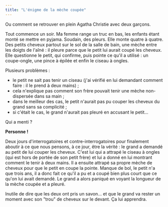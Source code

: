 ```yaml
---
title: "L'énigme de la mèche coupée"
---
```


Ou comment se retrouver en plein Agatha Christie avec deux garçons.

<!-- more -->

Tout commence un soir. Ma femme range un truc en bas, les enfants étant monté se mettre en pyjama. Soudain, des pleurs. Elle monte quatre à quatre. Des petits cheveux partout sur le sol de la salle de bain, une mèche entre les doigts de l'aîné : il pleure parce que le petit lui aurait coupé les cheveux. Elle questionne le petit, qui confirme, puis pointe ce qu'il a utilisé : un coupe-ongle, une pince à épilée et enfin le ciseau à ongles.

Plusieurs problèmes :

-   le petit ne sait pas tenir un ciseau (j'ai vérifié en lui demandant comment faire : il le prend à deux mains) ;
-   cela n'explique pas comment son frère pouvait tenir une mèche non-dispersée dans sa main ;
-   dans le meilleur des cas, le petit n'aurait pas pu couper les cheveux du grand sans sa complicité ;
-   si c'était le cas, le grand n'aurait pas pleuré en accusant le petit…

Qui a menti ?

**Personne !**

Deux jours d'interrogatoires et contre-interrogatoires pour finalement aboutir à ce que nous pensons, à ce jour, être la vérité : le grand a demandé au petit de lui couper les cheveux. C'est lui qui a attrapé le ciseau à ongles (qui est hors de portée de son petit frère) et lui a donné en lui montrant comment le tenir à deux mains. Il a ensuite attrapé sa propre mèche de cheveux pour que le petit en coupe la pointe. Manque de bol, le petit n'a que trois ans, il a donc fait ce qu'il a pu et a coupé bien plus court que ce qu'on lui avait demandé. Le grand a alors paniqué en voyant la longueur de la mèche coupée et a pleuré.

Inutile de dire que les deux ont pris un savon… et que le grand va rester un moment avec son "trou" de cheveux sur le devant. Ça lui apprendra.
